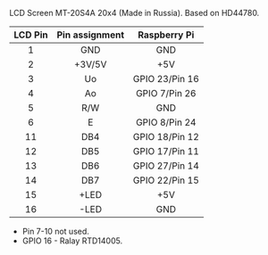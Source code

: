 LCD Screen MT-20S4A 20x4 (Made in Russia). Based on HD44780.

| LCD Pin| Pin assignment | Raspberry Pi   |
|:---:|:-----------------:|:--------------:|
| 1  | GND                |            GND |
| 2  | +3V/5V             |           +5V  |
| 3  | Uo                 | GPIO 23/Pin 16 |
| 4  | Ao                 | GPIO 7/Pin 26  |
| 5  | R/W                |            GND |
| 6  | E                  |  GPIO 8/Pin 24 |
| 11 | DB4                | GPIO 18/Pin 12 |
| 12 | DB5                | GPIO 17/Pin 11 |
| 13 | DB6                | GPIO 27/Pin 14 |
| 14 | DB7                | GPIO 22/Pin 15 |
| 15 | +LED               |           +5V  |
| 16 | -LED               |           GND  |

* Pin 7-10 not used.
* GPIO 16 - Ralay RTD14005.
